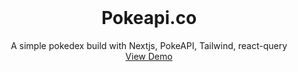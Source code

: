 <div id="top"></div>

<!-- PROJECT LOGO -->
<br />
<div align="center">

  <h1 align="center">Pokeapi.co</h1>

  <p align="center">
    A simple pokedex build with Nextjs, PokeAPI, Tailwind, react-query
    <br />
    <a href="https://pokedex-nextjs-react-query-taildwind-git-master-jacquesbonet.vercel.app/">View Demo</a>
  </p>
</div>
